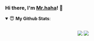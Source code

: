 ### Hi there, I'm [Mr.haha](https://www.mrhaha-dw.com)! 👋


<details open>
 <summary> 😇 <b>My Github Stats</b>: </summary>
<br>
<p align = "center">
  <img src = "https://github-readme-stats.vercel.app/api?username=a602017206&show_icons=true&theme=calm&line_height=33&hide_border=true&count_private=true">
  <img src = "https://github-readme-stats.vercel.app/api/top-langs/?username=a602017206&theme=calm&hide_border=true">
</p>
</details>
